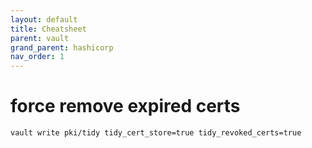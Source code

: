 ```yaml
---
layout: default
title: Cheatsheet
parent: vault
grand_parent: hashicorp
nav_order: 1
---
```


# force remove expired certs
```
vault write pki/tidy tidy_cert_store=true tidy_revoked_certs=true
```